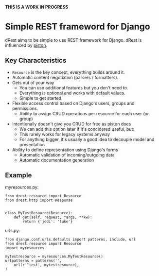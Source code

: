 **THIS IS A WORK IN PROGRESS**

Simple REST frameword for Django
================================

dRest aims to be simple to use REST framework for Django. dRest is
influenced by [piston][1].


Key Characteristics
-------------------

  - `Resource` is the key concept, everything builds around it.
  - Automatic content negotiation (parsers / formatters).
  - Gets out of your way
    - You can use additional features but you don't need to.
    - Everything is optional and works with default values.
    - Simple to get started.
  - Flexible access control based on Django's users, groups and
    permissions.
    - Ability to assign CRUD operations per resource for
      each user (or group)
  - Intentionally doesn't give you CRUD for free as piston does
    - We can add this option later if it's concidered useful, but:
    - This rarely works for legacy systems anyway
    - For anything bigger, it's usually a good idea to decouple
      model and presentation
  - Ability to define representation using Django's forms
    - Automatic validation of incoming/outgoing data
    - Automatic documentation generation


Example
-------

myresources.py:

    from drest.resource import Resource
    from drest.http import Response


    class MyTestResource(Resource):
        def get(self, request, *args, **kw):
            return {'jedi': 'luke'}

urls.py:

    from django.conf.urls.defaults import patterns, include, url
    from drest.resource import Resource
    import myresources

    mytestresource = myresources.MyTestResource()
    urlpatterns = patterns('',
        url(r'^test', mytestresource),
    )


[1]:https://bitbucket.org/jespern/django-piston/wiki/Home

